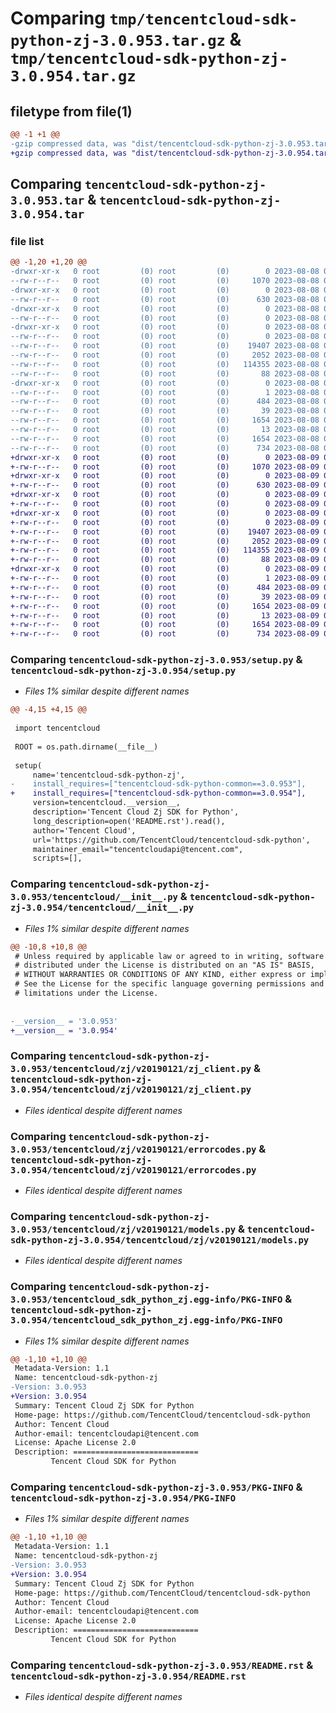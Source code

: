 # Comparing `tmp/tencentcloud-sdk-python-zj-3.0.953.tar.gz` & `tmp/tencentcloud-sdk-python-zj-3.0.954.tar.gz`

## filetype from file(1)

```diff
@@ -1 +1 @@
-gzip compressed data, was "dist/tencentcloud-sdk-python-zj-3.0.953.tar", last modified: Tue Aug  8 00:37:01 2023, max compression
+gzip compressed data, was "dist/tencentcloud-sdk-python-zj-3.0.954.tar", last modified: Wed Aug  9 00:37:36 2023, max compression
```

## Comparing `tencentcloud-sdk-python-zj-3.0.953.tar` & `tencentcloud-sdk-python-zj-3.0.954.tar`

### file list

```diff
@@ -1,20 +1,20 @@
-drwxr-xr-x   0 root         (0) root         (0)        0 2023-08-08 00:37:01.000000 tencentcloud-sdk-python-zj-3.0.953/
--rw-r--r--   0 root         (0) root         (0)     1070 2023-08-08 00:37:01.000000 tencentcloud-sdk-python-zj-3.0.953/setup.py
-drwxr-xr-x   0 root         (0) root         (0)        0 2023-08-08 00:37:01.000000 tencentcloud-sdk-python-zj-3.0.953/tencentcloud/
--rw-r--r--   0 root         (0) root         (0)      630 2023-08-08 00:37:01.000000 tencentcloud-sdk-python-zj-3.0.953/tencentcloud/__init__.py
-drwxr-xr-x   0 root         (0) root         (0)        0 2023-08-08 00:37:01.000000 tencentcloud-sdk-python-zj-3.0.953/tencentcloud/zj/
--rw-r--r--   0 root         (0) root         (0)        0 2023-08-08 00:37:01.000000 tencentcloud-sdk-python-zj-3.0.953/tencentcloud/zj/__init__.py
-drwxr-xr-x   0 root         (0) root         (0)        0 2023-08-08 00:37:01.000000 tencentcloud-sdk-python-zj-3.0.953/tencentcloud/zj/v20190121/
--rw-r--r--   0 root         (0) root         (0)        0 2023-08-08 00:37:01.000000 tencentcloud-sdk-python-zj-3.0.953/tencentcloud/zj/v20190121/__init__.py
--rw-r--r--   0 root         (0) root         (0)    19407 2023-08-08 00:37:01.000000 tencentcloud-sdk-python-zj-3.0.953/tencentcloud/zj/v20190121/zj_client.py
--rw-r--r--   0 root         (0) root         (0)     2052 2023-08-08 00:37:01.000000 tencentcloud-sdk-python-zj-3.0.953/tencentcloud/zj/v20190121/errorcodes.py
--rw-r--r--   0 root         (0) root         (0)   114355 2023-08-08 00:37:01.000000 tencentcloud-sdk-python-zj-3.0.953/tencentcloud/zj/v20190121/models.py
--rw-r--r--   0 root         (0) root         (0)       88 2023-08-08 00:37:01.000000 tencentcloud-sdk-python-zj-3.0.953/setup.cfg
-drwxr-xr-x   0 root         (0) root         (0)        0 2023-08-08 00:37:01.000000 tencentcloud-sdk-python-zj-3.0.953/tencentcloud_sdk_python_zj.egg-info/
--rw-r--r--   0 root         (0) root         (0)        1 2023-08-08 00:37:01.000000 tencentcloud-sdk-python-zj-3.0.953/tencentcloud_sdk_python_zj.egg-info/dependency_links.txt
--rw-r--r--   0 root         (0) root         (0)      484 2023-08-08 00:37:01.000000 tencentcloud-sdk-python-zj-3.0.953/tencentcloud_sdk_python_zj.egg-info/SOURCES.txt
--rw-r--r--   0 root         (0) root         (0)       39 2023-08-08 00:37:01.000000 tencentcloud-sdk-python-zj-3.0.953/tencentcloud_sdk_python_zj.egg-info/requires.txt
--rw-r--r--   0 root         (0) root         (0)     1654 2023-08-08 00:37:01.000000 tencentcloud-sdk-python-zj-3.0.953/tencentcloud_sdk_python_zj.egg-info/PKG-INFO
--rw-r--r--   0 root         (0) root         (0)       13 2023-08-08 00:37:01.000000 tencentcloud-sdk-python-zj-3.0.953/tencentcloud_sdk_python_zj.egg-info/top_level.txt
--rw-r--r--   0 root         (0) root         (0)     1654 2023-08-08 00:37:01.000000 tencentcloud-sdk-python-zj-3.0.953/PKG-INFO
--rw-r--r--   0 root         (0) root         (0)      734 2023-08-08 00:37:01.000000 tencentcloud-sdk-python-zj-3.0.953/README.rst
+drwxr-xr-x   0 root         (0) root         (0)        0 2023-08-09 00:37:36.000000 tencentcloud-sdk-python-zj-3.0.954/
+-rw-r--r--   0 root         (0) root         (0)     1070 2023-08-09 00:37:35.000000 tencentcloud-sdk-python-zj-3.0.954/setup.py
+drwxr-xr-x   0 root         (0) root         (0)        0 2023-08-09 00:37:36.000000 tencentcloud-sdk-python-zj-3.0.954/tencentcloud/
+-rw-r--r--   0 root         (0) root         (0)      630 2023-08-09 00:37:35.000000 tencentcloud-sdk-python-zj-3.0.954/tencentcloud/__init__.py
+drwxr-xr-x   0 root         (0) root         (0)        0 2023-08-09 00:37:36.000000 tencentcloud-sdk-python-zj-3.0.954/tencentcloud/zj/
+-rw-r--r--   0 root         (0) root         (0)        0 2023-08-09 00:37:35.000000 tencentcloud-sdk-python-zj-3.0.954/tencentcloud/zj/__init__.py
+drwxr-xr-x   0 root         (0) root         (0)        0 2023-08-09 00:37:36.000000 tencentcloud-sdk-python-zj-3.0.954/tencentcloud/zj/v20190121/
+-rw-r--r--   0 root         (0) root         (0)        0 2023-08-09 00:37:35.000000 tencentcloud-sdk-python-zj-3.0.954/tencentcloud/zj/v20190121/__init__.py
+-rw-r--r--   0 root         (0) root         (0)    19407 2023-08-09 00:37:35.000000 tencentcloud-sdk-python-zj-3.0.954/tencentcloud/zj/v20190121/zj_client.py
+-rw-r--r--   0 root         (0) root         (0)     2052 2023-08-09 00:37:35.000000 tencentcloud-sdk-python-zj-3.0.954/tencentcloud/zj/v20190121/errorcodes.py
+-rw-r--r--   0 root         (0) root         (0)   114355 2023-08-09 00:37:35.000000 tencentcloud-sdk-python-zj-3.0.954/tencentcloud/zj/v20190121/models.py
+-rw-r--r--   0 root         (0) root         (0)       88 2023-08-09 00:37:36.000000 tencentcloud-sdk-python-zj-3.0.954/setup.cfg
+drwxr-xr-x   0 root         (0) root         (0)        0 2023-08-09 00:37:36.000000 tencentcloud-sdk-python-zj-3.0.954/tencentcloud_sdk_python_zj.egg-info/
+-rw-r--r--   0 root         (0) root         (0)        1 2023-08-09 00:37:36.000000 tencentcloud-sdk-python-zj-3.0.954/tencentcloud_sdk_python_zj.egg-info/dependency_links.txt
+-rw-r--r--   0 root         (0) root         (0)      484 2023-08-09 00:37:36.000000 tencentcloud-sdk-python-zj-3.0.954/tencentcloud_sdk_python_zj.egg-info/SOURCES.txt
+-rw-r--r--   0 root         (0) root         (0)       39 2023-08-09 00:37:36.000000 tencentcloud-sdk-python-zj-3.0.954/tencentcloud_sdk_python_zj.egg-info/requires.txt
+-rw-r--r--   0 root         (0) root         (0)     1654 2023-08-09 00:37:36.000000 tencentcloud-sdk-python-zj-3.0.954/tencentcloud_sdk_python_zj.egg-info/PKG-INFO
+-rw-r--r--   0 root         (0) root         (0)       13 2023-08-09 00:37:36.000000 tencentcloud-sdk-python-zj-3.0.954/tencentcloud_sdk_python_zj.egg-info/top_level.txt
+-rw-r--r--   0 root         (0) root         (0)     1654 2023-08-09 00:37:36.000000 tencentcloud-sdk-python-zj-3.0.954/PKG-INFO
+-rw-r--r--   0 root         (0) root         (0)      734 2023-08-09 00:37:35.000000 tencentcloud-sdk-python-zj-3.0.954/README.rst
```

### Comparing `tencentcloud-sdk-python-zj-3.0.953/setup.py` & `tencentcloud-sdk-python-zj-3.0.954/setup.py`

 * *Files 1% similar despite different names*

```diff
@@ -4,15 +4,15 @@
 
 import tencentcloud
 
 ROOT = os.path.dirname(__file__)
 
 setup(
     name='tencentcloud-sdk-python-zj',
-    install_requires=["tencentcloud-sdk-python-common==3.0.953"],
+    install_requires=["tencentcloud-sdk-python-common==3.0.954"],
     version=tencentcloud.__version__,
     description='Tencent Cloud Zj SDK for Python',
     long_description=open('README.rst').read(),
     author='Tencent Cloud',
     url='https://github.com/TencentCloud/tencentcloud-sdk-python',
     maintainer_email="tencentcloudapi@tencent.com",
     scripts=[],
```

### Comparing `tencentcloud-sdk-python-zj-3.0.953/tencentcloud/__init__.py` & `tencentcloud-sdk-python-zj-3.0.954/tencentcloud/__init__.py`

 * *Files 1% similar despite different names*

```diff
@@ -10,8 +10,8 @@
 # Unless required by applicable law or agreed to in writing, software
 # distributed under the License is distributed on an "AS IS" BASIS,
 # WITHOUT WARRANTIES OR CONDITIONS OF ANY KIND, either express or implied.
 # See the License for the specific language governing permissions and
 # limitations under the License.
 
 
-__version__ = '3.0.953'
+__version__ = '3.0.954'
```

### Comparing `tencentcloud-sdk-python-zj-3.0.953/tencentcloud/zj/v20190121/zj_client.py` & `tencentcloud-sdk-python-zj-3.0.954/tencentcloud/zj/v20190121/zj_client.py`

 * *Files identical despite different names*

### Comparing `tencentcloud-sdk-python-zj-3.0.953/tencentcloud/zj/v20190121/errorcodes.py` & `tencentcloud-sdk-python-zj-3.0.954/tencentcloud/zj/v20190121/errorcodes.py`

 * *Files identical despite different names*

### Comparing `tencentcloud-sdk-python-zj-3.0.953/tencentcloud/zj/v20190121/models.py` & `tencentcloud-sdk-python-zj-3.0.954/tencentcloud/zj/v20190121/models.py`

 * *Files identical despite different names*

### Comparing `tencentcloud-sdk-python-zj-3.0.953/tencentcloud_sdk_python_zj.egg-info/PKG-INFO` & `tencentcloud-sdk-python-zj-3.0.954/tencentcloud_sdk_python_zj.egg-info/PKG-INFO`

 * *Files 1% similar despite different names*

```diff
@@ -1,10 +1,10 @@
 Metadata-Version: 1.1
 Name: tencentcloud-sdk-python-zj
-Version: 3.0.953
+Version: 3.0.954
 Summary: Tencent Cloud Zj SDK for Python
 Home-page: https://github.com/TencentCloud/tencentcloud-sdk-python
 Author: Tencent Cloud
 Author-email: tencentcloudapi@tencent.com
 License: Apache License 2.0
 Description: ============================
         Tencent Cloud SDK for Python
```

### Comparing `tencentcloud-sdk-python-zj-3.0.953/PKG-INFO` & `tencentcloud-sdk-python-zj-3.0.954/PKG-INFO`

 * *Files 1% similar despite different names*

```diff
@@ -1,10 +1,10 @@
 Metadata-Version: 1.1
 Name: tencentcloud-sdk-python-zj
-Version: 3.0.953
+Version: 3.0.954
 Summary: Tencent Cloud Zj SDK for Python
 Home-page: https://github.com/TencentCloud/tencentcloud-sdk-python
 Author: Tencent Cloud
 Author-email: tencentcloudapi@tencent.com
 License: Apache License 2.0
 Description: ============================
         Tencent Cloud SDK for Python
```

### Comparing `tencentcloud-sdk-python-zj-3.0.953/README.rst` & `tencentcloud-sdk-python-zj-3.0.954/README.rst`

 * *Files identical despite different names*

